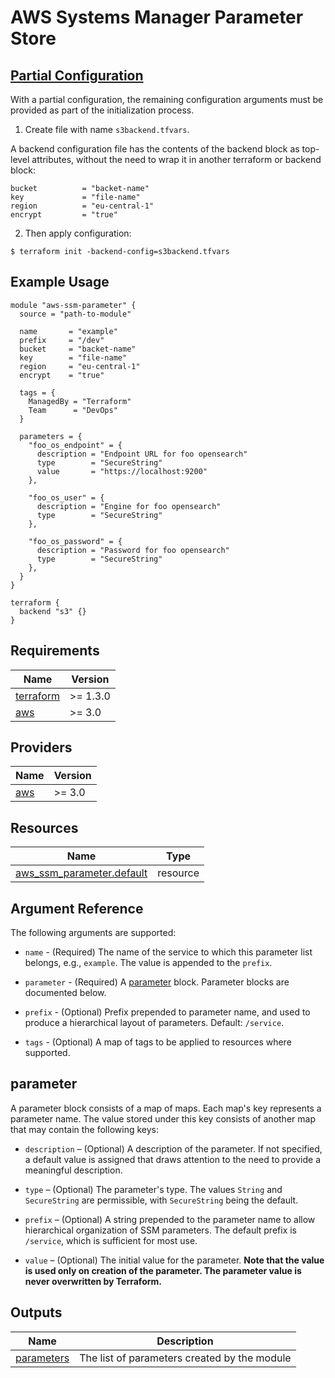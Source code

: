 # AWS Systems Manager Parameter Store

[Partial Configuration](https://developer.hashicorp.com/terraform/language/settings/backends/configuration)
-----------------
With a partial configuration, the remaining configuration arguments must be provided as part of the initialization process.

1. Create file with name `s3backend.tfvars`.

A backend configuration file has the contents of the backend block as top-level attributes, without the need to wrap it in another terraform or backend block:

```hcl
bucket          = "backet-name"
key             = "file-name"
region          = "eu-central-1"
encrypt         = "true"
```

2. Then apply configuration:

```console
$ terraform init -backend-config=s3backend.tfvars
```

Example Usage
-----------------

```hcl
module "aws-ssm-parameter" {
  source = "path-to-module"

  name       = "example"
  prefix     = "/dev"
  bucket     = "backet-name"
  key        = "file-name"
  region     = "eu-central-1"
  encrypt    = "true"

  tags = {
    ManagedBy = "Terraform"
    Team      = "DevOps"
  }

  parameters = {
    "foo_os_endpoint" = {
      description = "Endpoint URL for foo opensearch"
      type        = "SecureString"
      value       = "https://localhost:9200"
    },

    "foo_os_user" = {
      description = "Engine for foo opensearch"
      type        = "SecureString"
    },

    "foo_os_password" = {
      description = "Password for foo opensearch"
      type        = "SecureString"
    },
  }
}

terraform {
  backend "s3" {}
}
```

## Requirements

| Name | Version |
|------|---------|
| <a name="requirement_terraform"></a> [terraform](#requirement\_terraform) | >= 1.3.0 |
| <a name="requirement_aws"></a> [aws](#requirement\_aws) | >= 3.0 |

## Providers

| Name | Version |
|------|---------|
| <a name="provider_aws"></a> [aws](#provider\_aws) | >= 3.0 |

## Resources

| Name | Type |
|------|------|
| [aws_ssm_parameter.default](https://registry.terraform.io/providers/hashicorp/aws/latest/docs/resources/ssm_parameter) | resource |

Argument Reference
-----------------

The following arguments are supported:

* `name` - (Required) The name of the service to which this parameter list belongs, e.g., `example`. The value is appended to the `prefix`.

* `parameter` - (Required) A [parameter](#parameter) block. Parameter blocks are documented below.

* `prefix` - (Optional) Prefix prepended to parameter name, and used to produce a hierarchical layout of parameters. Default: `/service`.

* `tags` - (Optional) A map of tags to be applied to resources where supported.

parameter
---------

A parameter block consists of a map of maps. Each map's key represents
a parameter name. The value stored under this key consists of another
map that may contain the following keys:

* `description` – (Optional) A description of the parameter. If not specified, a default value is assigned that draws attention to the need to provide a meaningful description.

* `type` – (Optional) The parameter's type. The values `String` and
`SecureString` are permissible, with `SecureString` being the default.

* `prefix` – (Optional) A string prepended to the parameter name to allow hierarchical organization of SSM parameters. The default prefix is `/service`, which is sufficient for most use.

* `value` – (Optional) The initial value for the parameter. **Note that
the value is used only on creation of the parameter. The parameter value is never overwritten by Terraform.**

## Outputs

| Name | Description |
|------|-------------|
| <a name="output_parameters"></a> [parameters](#output\_parameters) | The list of parameters created by the module |

